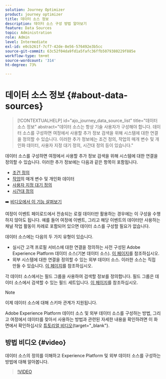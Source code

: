 ```yaml
---
solution: Journey Optimizer
product: journey optimizer
title: 데이터 소스 정보
description: 데이터 소스 구성 방법 알아보기
feature: Data Sources
topic: Administration
role: Admin
level: Intermediate
exl-id: e0cb261f-7cf7-42de-8e56-576492e3b5cc
source-git-commit: 63c52f04da9fd1a5fafc36ffb5079380229f885e
workflow-type: tm+mt
source-wordcount: '314'
ht-degree: 73%

---
```


# 데이터 소스 정보 {#about-data-sources}

>[!CONTEXTUALHELP]
>id="ajo_journey_data_source_list"
>title="데이터 소스 정보"
>abstract="데이터 소스는 항상 기술 사용자가 구성해야 합니다. 데이터 소스를 구성하면 여정에서 사용할 추가 정보 검색을 위해 시스템에 대한 연결을 정의할 수 있습니다. 이러한 추가 정보에는 조건 정의, 작업의 매개 변수 및 개인화 데이터, 사용자 지정 대기 정의, 시간대 정의 등이 있습니다."

데이터 소스를 구성하면 여정에서 사용할 추가 정보 검색을 위해 시스템에 대한 연결을 정의할 수 있습니다. 이러한 추가 정보에는 다음과 같은 항목이 포함됩니다.

* [조건 정의](../building-journeys/condition-activity.md)
* [작업](../action/action.md)의 매개 변수 및 개인화 데이터
* [사용자 지정 대기 정의](../building-journeys/wait-activity.md#custom)
* [시간대 정의](../building-journeys/timezone-management.md)

➡️ [비디오에서 이 기능 살펴보기](#video)

여정이 이벤트 페이로드에서 전송되는 로컬 데이터만 활용하는 경우에는 이 구성을 수행하지 않아도 됩니다. 예를 들어 여정에 이벤트, 그리고 해당 이벤트의 데이터만 사용하는 채널 작업 활동이 차례로 포함되어 있으면 데이터 소스를 구성할 필요가 없습니다.

데이터 소스에는 다음의 두 가지 유형이 있습니다.

* 실시간 고객 프로필 서비스에 대한 연결을 정의하는 사전 구성된 Adobe Experience Platform 데이터 소스(기본 데이터 소스). [이 페이지](../datasource/adobe-experience-platform-data-source.md)를 참조하십시오.
* 외부 시스템에 대한 연결을 정의할 수 있는 외부 데이터 소스. 이러한 소스는 직접 만들 수 있습니다. [이 페이지](../datasource/external-data-sources.md)를 참조하십시오.

각 데이터 소스에서는 필드 그룹을 사용하여 검색할 정보를 정의합니다. 필드 그룹은 데이터 소스에서 검색할 수 있는 필드 세트입니다. [이 페이지](../datasource/configure-data-sources.md#define-field-groups)를 참조하십시오.

>[!NOTE]
>
>이제 데이터 소스에 대해 스키마 관계가 지원됩니다.

Adobe Experience Platform 데이터 소스 및 외부 데이터 소스를 구성하는 방법, 그리고 여정에서 데이터를 찾아서 사용하는 방법과 관련된 자세한 내용을 확인하려면 이 화면에서 확인하십시오 [튜토리얼 비디오](https://experienceleague.adobe.com/docs/journey-optimizer-learn/tutorials/journey-configuration/configure-data-sources.html){target=&quot;_blank&quot;}.

## 방법 비디오 {#video}

데이터 소스의 정의를 이해하고 Experience Platform 및 외부 데이터 소스를 구성하는 방법에 대해 알아봅니다.

>[!VIDEO](https://video.tv.adobe.com/v/334256?quality=12)

